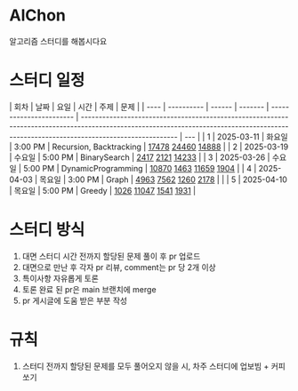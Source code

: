 # AlChon

알고리즘 스터디를 해봅시다요

# 스터디 일정

| 회차 | 날짜       | 요일   | 시간    | 주제                    | 문제                                                                                                                                                                                    |
| ---- | ---------- | ------ | ------- | ----------------------- | --------------------------------------------------------------------------------------------------------------------------------------------------------------------------------------- | --- |
| 1    | 2025-03-11 | 화요일 | 3:00 PM | Recursion, Backtracking | [17478](https://www.acmicpc.net/problem/17478) [24460](https://www.acmicpc.net/problem/24460) [14888](https://www.acmicpc.net/problem/14888)                                            |
| 2    | 2025-03-19 | 수요일 | 5:00 PM | BinarySearch            | [2417](https://www.acmicpc.net/problem/2417) [2121](https://www.acmicpc.net/problem/2121) [14233](https://www.acmicpc.net/problem/14233)                                                |
| 3    | 2025-03-26 | 수요일 | 5:00 PM | DynamicProgramming      | [10870](https://www.acmicpc.net/problem/10870) [1463](https://www.acmicpc.net/problem/1463) [11659](https://www.acmicpc.net/problem/11659) [1904](https://www.acmicpc.net/problem/1904) |
| 4    | 2025-04-03 | 목요일 | 3:00 PM | Graph                   | [4963](https://www.acmicpc.net/problem/4963) [7562](https://www.acmicpc.net/problem/7562) [1260](https://www.acmicpc.net/problem/1260) [2178](https://www.acmicpc.net/problem/2178)     |     |
| 5    | 2025-04-10 | 목요일 | 5:00 PM | Greedy                  | [1026](https://www.acmicpc.net/problem/1026) [11047](https://www.acmicpc.net/problem/11047) [1541](https://www.acmicpc.net/problem/1541) [1931](https://www.acmicpc.net/problem/1931)   |

# 스터디 방식

1. 대면 스터디 시간 전까지 할당된 문제 풀이 후 pr 업로드
2. 대면으로 만난 후 각자 pr 리뷰, comment는 pr 당 2개 이상
3. 특이사항 자유롭게 토론
4. 토론 완료 된 pr은 main 브랜치에 merge
5. pr 게시글에 도움 받은 부분 작성

# 규칙

1. 스터디 전까지 할당된 문제를 모두 풀어오지 않을 시, 차주 스터디에 업보빔 + 커피쏘기

